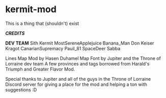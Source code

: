 # kermit-mod

This is a thing that (shouldn't) exist

***CREDITS***


**DEV TEAM**
Sith Kermit
MostSereneApplejuice
Banana_Man
Don Keiser
Kragot
CanarianSupremacy
Pauil_81
SpaceDeer
Sabba

Lines Map Mod by Hasen
Duhamel Map Font by Jupiter and the Throne of Lorraine dev team 
A few provinces and tags borrowed from Harald's Triumph and Greater Flavor Mod.

Special thanks to Jupiter and all of the guys in the Throne of Lorraine Discord server for giving a place for the mod and helping a ton with suggestions :D

